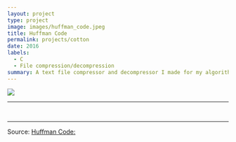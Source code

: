 ```yaml
---
layout: project
type: project
image: images/huffman_code.jpeg
title: Huffman Code
permalink: projects/cotton
date: 2016
labels:
  - C
  - File compression/decompression
summary: A text file compressor and decompressor I made for my algorithms (EE 367) assignment.
---
```


<img class="ui image" src="{{ site.baseurl }}/images/huffman_code.jpeg">



<hr>

<pre>

</pre>

<hr>

Source: <a href="https://github.com/cfrifel/Huffman_code"><i class="large github icon "></i>Huffman Code: </a>

